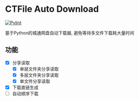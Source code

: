 # CTFile Auto Download
[![Pylint](https://github.com/haarlemmer/CTFile-Auto-Download/actions/workflows/pylint.yml/badge.svg)](https://github.com/haarlemmer/CTFile-Auto-Download/actions/workflows/pylint.yml)

基于Python的城通网盘自动下载器, 避免等待多文件下载耗大量时间

## 功能
- [X] 分享读取
    - [X] 单层文件夹分享读取
    - [X] 多层文件夹分享读取
    - [X] 单文件分享读取
- [X] 下载直链生成
- [ ] 自动顺序下载
